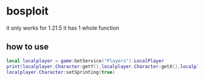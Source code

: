 # bosploit
it only works for 1.21.5 it has 1 whole function

## how to use 
```lua
local localplayer = game:GetService("Players").LocalPlayer
print(localplayer.Character:getY(),localplayer.Character:getX(),localplayer.Character:getZ())
localplayer.Character:setSprinting(true)
```
